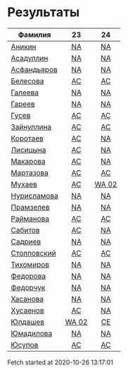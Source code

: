 # Результаты
Фамилия | 23| 24
---|:---:|:---:
[Аникин](Аникин/README.md)  | [NA](Аникин/23.md) | [NA](Аникин/24.md)
[Асадуллин](Асадуллин/README.md)  | [NA](Асадуллин/23.md) | [NA](Асадуллин/24.md)
[Асфандьяров](Асфандьяров/README.md)  | [NA](Асфандьяров/23.md) | [NA](Асфандьяров/24.md)
[Белесова](Белесова/README.md)  | [AC](Белесова/23.md) | [AC](Белесова/24.md)
[Галеева](Галеева/README.md)  | [NA](Галеева/23.md) | [NA](Галеева/24.md)
[Гареев](Гареев/README.md)  | [NA](Гареев/23.md) | [NA](Гареев/24.md)
[Гусев](Гусев/README.md)  | [AC](Гусев/23.md) | [AC](Гусев/24.md)
[Зайнуллина](Зайнуллина/README.md)  | [AC](Зайнуллина/23.md) | [AC](Зайнуллина/24.md)
[Коротаев](Коротаев/README.md)  | [AC](Коротаев/23.md) | [NA](Коротаев/24.md)
[Лисицына](Лисицына/README.md)  | [AC](Лисицына/23.md) | [NA](Лисицына/24.md)
[Макарова](Макарова/README.md)  | [AC](Макарова/23.md) | [NA](Макарова/24.md)
[Мартазова](Мартазова/README.md)  | [AC](Мартазова/23.md) | [AC](Мартазова/24.md)
[Мухаев](Мухаев/README.md)  | [AC](Мухаев/23.md) | [WA 02](Мухаев/24.md)
[Нурисламова](Нурисламова/README.md)  | [NA](Нурисламова/23.md) | [NA](Нурисламова/24.md)
[Прамзелев](Прамзелев/README.md)  | [NA](Прамзелев/23.md) | [NA](Прамзелев/24.md)
[Райманова](Райманова/README.md)  | [AC](Райманова/23.md) | [AC](Райманова/24.md)
[Сабитов](Сабитов/README.md)  | [AC](Сабитов/23.md) | [NA](Сабитов/24.md)
[Садриев](Садриев/README.md)  | [NA](Садриев/23.md) | [NA](Садриев/24.md)
[Столповский](Столповский/README.md)  | [AC](Столповский/23.md) | [AC](Столповский/24.md)
[Тихомиров](Тихомиров/README.md)  | [NA](Тихомиров/23.md) | [NA](Тихомиров/24.md)
[Федорова](Федорова/README.md)  | [NA](Федорова/23.md) | [NA](Федорова/24.md)
[Федорчук](Федорчук/README.md)  | [NA](Федорчук/23.md) | [NA](Федорчук/24.md)
[Хасанова](Хасанова/README.md)  | [NA](Хасанова/23.md) | [NA](Хасанова/24.md)
[Хусаенов](Хусаенов/README.md)  | [AC](Хусаенов/23.md) | [NA](Хусаенов/24.md)
[Юлдашев](Юлдашев/README.md)  | [WA 02](Юлдашев/23.md) | [CE](Юлдашев/24.md)
[Юмадилова](Юмадилова/README.md)  | [NA](Юмадилова/23.md) | [NA](Юмадилова/24.md)
[Юсупов](Юсупов/README.md)  | [AC](Юсупов/23.md) | [AC](Юсупов/24.md)

Fetch started at 2020-10-26 13:17:01
